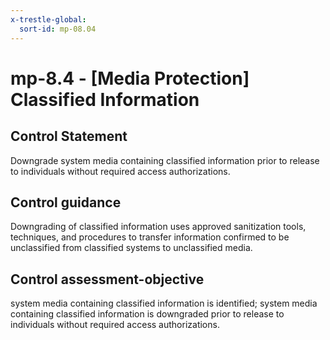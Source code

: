 ```yaml
---
x-trestle-global:
  sort-id: mp-08.04
---
```


# mp-8.4 - \[Media Protection\] Classified Information

## Control Statement

Downgrade system media containing classified information prior to release to individuals without required access authorizations.

## Control guidance

Downgrading of classified information uses approved sanitization tools, techniques, and procedures to transfer information confirmed to be unclassified from classified systems to unclassified media.

## Control assessment-objective

system media containing classified information is identified;
system media containing classified information is downgraded prior to release to individuals without required access authorizations.
